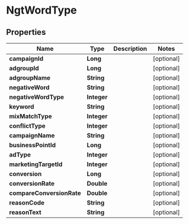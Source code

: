 

# NgtWordType


## Properties

Name | Type | Description | Notes
------------ | ------------- | ------------- | -------------
**campaignId** | **Long** |  |  [optional]
**adgroupId** | **Long** |  |  [optional]
**adgroupName** | **String** |  |  [optional]
**negativeWord** | **String** |  |  [optional]
**negativeWordType** | **Integer** |  |  [optional]
**keyword** | **String** |  |  [optional]
**mixMatchType** | **Integer** |  |  [optional]
**conflictType** | **Integer** |  |  [optional]
**campaignName** | **String** |  |  [optional]
**businessPointId** | **Long** |  |  [optional]
**adType** | **Integer** |  |  [optional]
**marketingTargetId** | **Integer** |  |  [optional]
**conversion** | **Long** |  |  [optional]
**conversionRate** | **Double** |  |  [optional]
**compareConversionRate** | **Double** |  |  [optional]
**reasonCode** | **String** |  |  [optional]
**reasonText** | **String** |  |  [optional]



